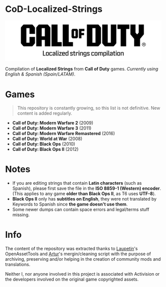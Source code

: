 # CoD-Localized-Strings
<picture>
  <source media="(prefers-color-scheme: dark)" srcset="https://github.com/atuburapaler/CoD-Localized-Strings/blob/main/Header.png">
  <source media="(prefers-color-scheme: light)" srcset="https://github.com/atuburapaler/CoD-Localized-Strings/blob/main/Header-Alt.png">
  <img alt="Main header." src="https://github.com/atuburapaler/CoD-Localized-Strings/blob/main/Header-Alt.png">
</picture>

Compilation of **Localized Strings** from **Call of Duty** games. _Currently using English & Spanish (Spain/LATAM)_.

# Games
> This repository is constantly growing, so this list is not definitive. New content is added regularly.
* **Call of Duty: Modern Warfare 2** (2009)
* **Call of Duty: Modern Warfare 3** (2011)
* **Call of Duty: Modern Warfare Remastered** (2016)
* **Call of Duty: World at War** (2008)
* **Call of Duty: Black Ops** (2010)
* **Call of Duty: Black Ops II** (2012)
  
# Notes
* If you are editing strings that contain **Latin characters** (such as Spanish), please first save the file in the **ISO 8859-1 (Western) encoder**.
  (This applies to any game **older than Black Ops II**, as T6 uses **UTF-8**).
* **Black Ops II** only has **subtitles on English**, they were not translated by Keywords to Spanish since **the game doesn't use them**.
* Some newer dumps can contain space errors and legal/terms stuff missing.

# Info
The content of the repository was extracted thanks to [Laupetin](https://github.com/Laupetin/OpenAssetTools)'s OpenAssetTools and [Artur](https://github.com/Artur16211)'s mergin/cleaning script with the purpose of archiving, preserving and/or helping in the creation of community mods and translations.

Neither I, nor anyone involved in this project is associated with Activision or the developers involved on the original game copyrighted assets.
